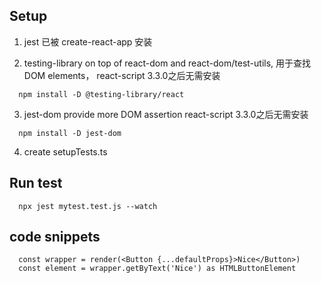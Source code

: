 ## Setup
1. jest 已被 create-react-app 安装

2. testing-library
on top of react-dom and react-dom/test-utils, 用于查找DOM elements，
react-script 3.3.0之后无需安装

```
  npm install -D @testing-library/react 
```

3. jest-dom
provide more DOM assertion
react-script 3.3.0之后无需安装
```  
  npm install -D jest-dom
```
4. create setupTests.ts 


## Run test
```
  npx jest mytest.test.js --watch
```

## code snippets
```
  const wrapper = render(<Button {...defaultProps}>Nice</Button>)
  const element = wrapper.getByText('Nice') as HTMLButtonElement
    
```